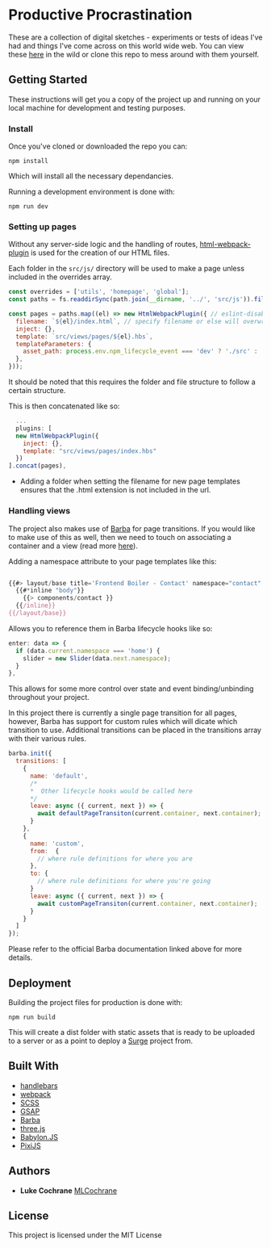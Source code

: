 # Productive Procrastination

These are a collection of digital sketches - experiments or tests of ideas I've had and things I've come across on this world wide web. You can view these [here](https://sketches.lukecochrane.ca/) in the wild or clone this repo to mess around with them yourself.

## Getting Started

These instructions will get you a copy of the project up and running on your local machine for development and testing purposes.

### Install

Once you've cloned or downloaded the repo you can:

```
npm install
```

Which will install all the necessary dependancies.

Running a development environment is done with:

```
npm run dev
```

### Setting up pages

Without any server-side logic and the handling of routes, [html-webpack-plugin](https://github.com/jantimon/html-webpack-plugin) is used for the creation of our HTML files.

Each folder in the `src/js/` directory will be used to make a page unless included in the overrides array.

```javascript
const overrides = ['utils', 'homepage', 'global'];
const paths = fs.readdirSync(path.join(__dirname, '../', 'src/js')).filter((el) => overrides.indexOf(el) === -1);

const pages = paths.map((el) => new HtmlWebpackPlugin({ // eslint-disable-line no-new
  filename: `${el}/index.html`, // specify filename or else will overwrite default index.html
  inject: {},
  template: `src/views/pages/${el}.hbs`,
  templateParameters: {
    asset_path: process.env.npm_lifecycle_event === 'dev' ? './src' : '',
  },
}));
```

It should be noted that this requires the folder and file structure to follow a certain structure.

This is then concatenated like so:

```javascript
  ...
  plugins: [
  new HtmlWebpackPlugin({
    inject: {},
    template: "src/views/pages/index.hbs"
  })
].concat(pages),
```

-   Adding a folder when setting the filename for new page templates ensures that the .html extension is not included in the url.

### Handling views

The project also makes use of [Barba](https://github.com/barbajs/barba) for page transitions. If you would like to make use of this as well, then we need to touch on associating a container and a view (read more [here](https://barba.js.org/docs/v2/user/)).

Adding a namespace attribute to your page templates like this:

```javascript

{{#> layout/base title='Frontend Boiler - Contact' namespace="contact" }}
  {{#*inline "body"}}
    {{> components/contact }}
  {{/inline}}
{{/layout/base}}

```

Allows you to reference them in Barba lifecycle hooks like so:

```javascript
enter: data => {
  if (data.current.namespace === 'home') {
    slider = new Slider(data.next.namespace);
  }
},
```

This allows for some more control over state and event binding/unbinding throughout your project.

In this project there is currently a single page transition for all pages, however, Barba has support for custom rules which will dicate which transition to use. Additional transitions can be placed in the transitions array with their various rules.

```javascript
barba.init({
  transitions: [
    {
      name: 'default',
      /*
      *  Other lifecycle hooks would be called here
      */
      leave: async ({ current, next }) => {
        await defaultPageTransiton(current.container, next.container);
      }
    },
    {
      name: 'custom',
      from:  {
        // where rule definitions for where you are
      },
      to: {
        // where rule definitions for where you're going
      }
      leave: async ({ current, next }) => {
        await customPageTransiton(current.container, next.container);
      }
    }
  ]
});
```

Please refer to the official Barba documentation linked above for more details.

## Deployment

Building the project files for production is done with:

```
npm run build
```

This will create a dist folder with static assets that is ready to be uploaded to a server or as a point to deploy a [Surge](https://surge.sh/) project from.

## Built With

-   [handlebars](https://handlebarsjs.com/)
-   [webpack](https://webpack.js.org/)
-   [SCSS](https://sass-lang.com/)
-   [GSAP](https://greensock.com/gsap)
-   [Barba](https://barba.js.org/)
-   [three.js](https://threejs.org/)
-   [Babylon.JS](https://www.babylonjs.com)
-   [PixiJS](https://www.pixijs.com/)

## Authors

-   **Luke Cochrane** [MLCochrane](https://github.com/MLCochrane/)

## License

This project is licensed under the MIT License
